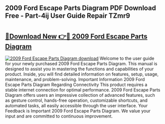 ## 2009 Ford Escape Parts Diagram PDF Download Free - Part-4ij User Guide Repair TZmr9

# <h2><a href="http://dflgsj4.blite.top/?on=2009+Ford+Escape+Parts+Diagram">🔗Download New 👉🔴 2009 Ford Escape Parts Diagram</a></h2>

[![2009 Ford Escape Parts Diagram download](https://i.imgur.com/lujVjoI.png)](http://dflgsj4.blite.top/?on=2009+Ford+Escape+Parts+Diagram)
Welcome to the user guide for your newly purchased 2009 Ford Escape Parts Diagram. This manual is designed to assist you in mastering the functions and capabilities of your product. Inside, you will find detailed information on features, setup, usage, maintenance, and problem-solving. Important Information 2009 Ford Escape Parts Diagram Regarding Connectivity This product requires a stable internet connection for optimal performance. 2009 Ford Escape Parts Diagram offers users an impressive collection of advanced features, such as gesture control, hands-free operation, customizable shortcuts, and automated tasks, all easily accessible through the user interface. Your Feedback is Important 2009 Ford Escape Parts Diagram. We value your input and are committed to continuous improvement.
